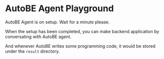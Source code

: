 # AutoBE Agent Playground

AutoBE Agent is on setup. Wait for a minute please.

When the setup has been completed, you can make backend application by conversating with AutoBE agent.

And whenever AutoBE writes some programming code, it would be stored under the `result` directory.
